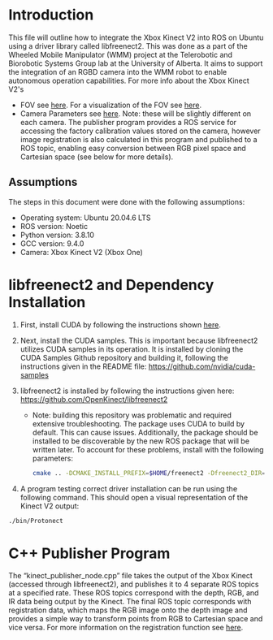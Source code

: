 # Introduction

This file will outline how to integrate the Xbox Kinect V2 into ROS on Ubuntu using a driver library called libfreenect2. This was done as a part of the Wheeled Mobile Manipulator (WMM) project at the Telerobotic and Biorobotic Systems Group lab at the University of Alberta. It aims to support the integration of an RGBD camera into the WMM robot to enable autonomous operation capabilities. For more info about the Xbox Kinect V2's
- FOV see [here](https://smeenk.com/kinect-field-of-view-comparison/). For a visualization of the FOV see [here](https://www.smeenk.com/webgl/kinectfovexplorer.html).
- Camera Parameters see [here](https://github.com/shanilfernando/VRInteraction/tree/master/calibration).
Note: these will be slightly different on each camera. The publisher program provides a ROS service for accessing the factory calibration values stored on the camera, however image registration is also calculated in this program and published to a ROS topic, enabling easy conversion between RGB pixel space and Cartesian space (see below for more details).

## Assumptions

The steps in this document were done with the following assumptions:

- Operating system: Ubuntu 20.04.6 LTS
- ROS version: Noetic
- Python version: 3.8.10
- GCC version: 9.4.0
- Camera: Xbox Kinect V2 (Xbox One)

# libfreenect2 and Dependency Installation

1. First, install CUDA by following the instructions shown [here](https://docs.nvidia.com/cuda/cuda-installation-guide-linux/).
2. Next, install the CUDA samples. This is important because libfreenect2 utilizes CUDA samples in its operation. It is installed by cloning the CUDA Samples Github repository and building it, following the instructions given in the README file: https://github.com/nvidia/cuda-samples
3. libfreenect2 is installed by following the instructions given here: https://github.com/OpenKinect/libfreenect2
    - Note: building this repository was problematic and required extensive troubleshooting. The package uses CUDA to build by default. This can cause issues. Additionally, the package should be installed to be discoverable by the new ROS package that will be written later. To account for these problems, install with the following parameters:
        
        ```bash
        cmake .. -DCMAKE_INSTALL_PREFIX=$HOME/freenect2 -Dfreenect2_DIR=$HOME/freenect2/lib/cmake/freenect2 -DENABLE_CUDA=OFF
        ```
        
4. A program testing correct driver installation can be run using the following command. This should open a visual representation of the Kinect V2 output:

```bash
./bin/Protonect
```

# C++ Publisher Program
The “kinect_publisher_node.cpp” file takes the output of the Xbox Kinect (accessed through libfreenect2), and publishes it to 4 separate ROS topics at a specified rate. These ROS topics correspond with the depth, RGB, and IR data being output by the Kinect. The final ROS topic corresponds with registration data, which maps the RGB image onto the depth image and provides a simple way to transform points from RGB to Cartesian space and vice versa. For more information on the registration function see [here](https://openkinect.github.io/libfreenect2/classlibfreenect2_1_1Registration.html).
